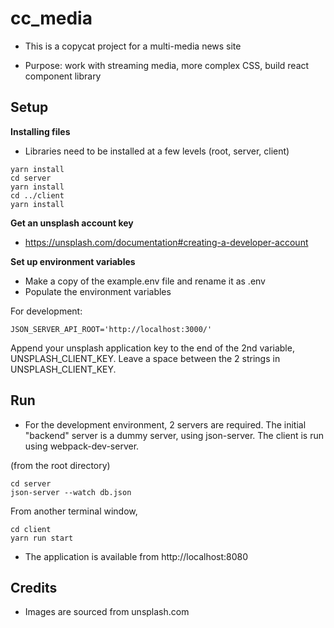 # cc_media

* This is a copycat project for a multi-media news site

* Purpose: work with streaming media, more complex CSS, build react component library

## Setup

**Installing files**

* Libraries need to be installed at a few levels (root, server, client)

```
yarn install
cd server
yarn install
cd ../client
yarn install
```

**Get an unsplash account key**

* https://unsplash.com/documentation#creating-a-developer-account

**Set up environment variables**

* Make a copy of the example.env file and rename it as .env
* Populate the environment variables

For development:

`JSON_SERVER_API_ROOT='http://localhost:3000/'`

Append your unsplash application key to the end of the 2nd variable, UNSPLASH_CLIENT_KEY. Leave a space between the 2 strings in UNSPLASH_CLIENT_KEY.

## Run

* For the development environment, 2 servers are required. The initial "backend" server is a dummy server, using json-server. The client is run using webpack-dev-server.

(from the root directory)


```
cd server
json-server --watch db.json
```


From another terminal window, 


```
cd client
yarn run start
```


* The application is available from http://localhost:8080

## Credits

* Images are sourced from unsplash.com